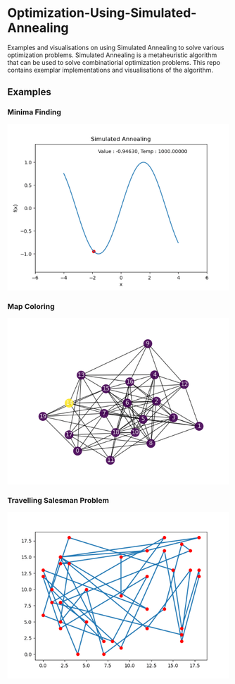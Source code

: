 # Optimization-Using-Simulated-Annealing
Examples and visualisations on using Simulated Annealing to solve various optimization problems.
Simulated Annealing is a metaheuristic algorithm that can be used to solve combinatiorial optimization problems. This repo contains exemplar implementations and visualisations of the algorithm.

<h2>Examples</h2>

<h3>Minima Finding</h3>

![](https://github.com/hrishikeshathalye/Optimization-Using-Simulated-Annealing/blob/main/Minima/minima.gif)

<h3>Map Coloring</h3>

![](https://github.com/hrishikeshathalye/Optimization-Using-Simulated-Annealing/blob/main/Map%20Coloring/coloring.gif)

<h3>Travelling Salesman Problem</h3>

![](https://github.com/hrishikeshathalye/Optimization-Using-Simulated-Annealing/blob/main/TSP/tsp.gif)
